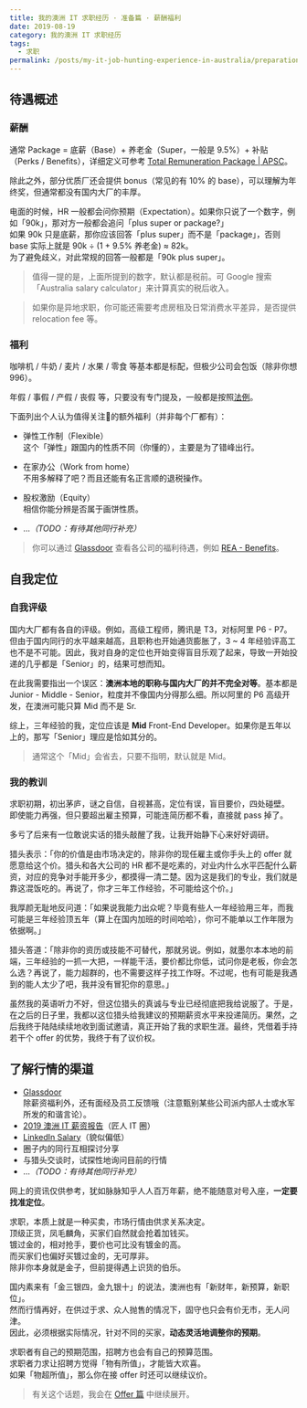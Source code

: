 ```yaml
---
title: 我的澳洲 IT 求职经历 · 准备篇 · 薪酬福利
date: 2019-08-19
category: 我的澳洲 IT 求职经历
tags:
  - 求职
permalink: /posts/my-it-job-hunting-experience-in-australia/preparation/remuneration-package
---
```


## 待遇概述

### 薪酬

通常 Package = 底薪（Base）+ 养老金（Super，一般是 9.5%）+ 补贴（Perks / Benefits），详细定义可参考 [Total Remuneration Package | APSC](https://www.apsc.gov.au/total-remuneration-package)。

除此之外，部分优质厂还会提供 bonus（常见的有 10% 的 base），可以理解为年终奖，但通常都没有国内大厂的丰厚。

电面的时候，HR 一般都会问你预期（Expectation）。如果你只说了一个数字，例如「90k」，那对方一般都会追问「plus super or package?」  
如果 90k 只是底薪，那你应该回答「plus super」而不是「package」，否则 base 实际上就是 90k ÷ (1 + 9.5% 养老金) ≈ 82k。  
为了避免歧义，对此常规的回答一般都是「90k plus super」。

> 值得一提的是，上面所提到的数字，默认都是税前。可 Google 搜索「Australia salary calculator」来计算真实的税后收入。

> 如果你是异地求职，你可能还需要考虑房租及日常消费水平差异，是否提供 relocation fee 等。

### 福利

咖啡机 / 牛奶 / 麦片 / 水果 / 零食 等基本都是标配，但极少公司会包饭（除非你想 996）。

年假 / 事假 / 产假 / 丧假 等，只要没有专门提及，一般都是按照[法例](https://www.fairwork.gov.au/leave)。

下面列出个人认为值得关注的额外福利（并非每个厂都有）：

* 弹性工作制（Flexible）  
  这个「弹性」跟国内的性质不同（你懂的），主要是为了错峰出行。

* 在家办公（Work from home）  
  不用多解释了吧？而且还能有名正言顺的退税操作。

* 股权激励（Equity）  
  相信你能分辨是否属于画饼性质。

* ...*（TODO：有待其他同行补充）*

> 你可以通过 [Glassdoor](https://www.glassdoor.com.au) 查看各公司的福利待遇，例如 [REA - Benefits](https://www.glassdoor.com.au/Benefits/REA-Group-Australia-Benefits-EI_IE324527.0,9_IL.10,19_IN16.htm)。

## 自我定位

### 自我评级

国内大厂都有各自的评级。例如，高级工程师，腾讯是 T3，对标阿里 P6 - P7。但由于国内同行的水平越来越高，且职称也开始通货膨胀了，3 ~ 4 年经验评高工也不是不可能。因此，我对自身的定位也开始变得盲目乐观了起来，导致一开始投递的几乎都是「Senior」的，结果可想而知。

在此我需要指出一个误区：**澳洲本地的职称与国内大厂的并不完全对等**。基本都是 Junior - Middle - Senior，粒度并不像国内分得那么细。所以阿里的 P6 高级开发，在澳洲可能只算 Mid 而不是 Sr.

综上，三年经验的我，定位应该是 **Mid** Front-End Developer。如果你是五年以上的，那写「Senior」理应是恰如其分的。

> 通常这个「Mid」会省去，只要不指明，默认就是 Mid。

### 我的教训

求职初期，初出茅庐，谜之自信，自视甚高，定位有误，盲目要价，四处碰壁。  
即使能力再强，但只要超出雇主预算，可能连简历都不看，直接就 pass 掉了。

多亏了后来有一位敢说实话的猎头敲醒了我，让我开始静下心来好好调研。

猎头表示：「你的价值是由市场决定的，除非你的现任雇主或你手头上的 offer 就愿意给这个价。猎头和各大公司的 HR 都不是吃素的，对业内什么水平匹配什么薪资，对应的竞争对手能开多少，都摸得一清二楚。因为这是我们的专业，我们就是靠这混饭吃的。再说了，你才三年工作经验，不可能给这个价。」

我厚颜无耻地反问道：「如果说我能力出众呢？毕竟有些人一年经验用三年，而我可能是三年经验顶五年（算上在国内加班的时间哈哈），你可不能单以工作年限为依据啊。」

猎头答道：「除非你的资历或技能不可替代，那就另说。例如，就墨尔本本地的前端，三年经验的一抓一大把，一样能干活，要价都比你低，试问你是老板，你会怎么选？再说了，能力超群的，也不需要这样子找工作呀。不过呢，也有可能是我遇到的能人太少了吧，我并没有冒犯你的意思。」

虽然我的英语听力不好，但这位猎头的真诚与专业已经彻底把我给说服了。于是，在之后的日子里，我都以这位猎头给我建议的预期薪资水平来投递简历。果然，之后我终于陆陆续续地收到面试邀请，真正开始了我的求职生涯。最终，凭借着手持若干个 offer 的优势，我终于有了议价权。

## 了解行情的渠道

* [Glassdoor](https://www.glassdoor.com.au)  
  除薪资福利外，还有面经及员工反馈哦（注意甄别某些公司派内部人士或水军所发的和谐言论）。
* [2019 澳洲 IT 薪资报告](https://zhuanlan.zhihu.com/p/64528136)（匠人 IT 圈）
* [LinkedIn Salary](https://www.linkedin.com/salary)（貌似偏低）
* 圈子内的同行互相探讨分享
* 与猎头交谈时，试探性地询问目前的行情
* ...*（TODO：有待其他同行补充）*

网上的资讯仅供参考，犹如脉脉知乎人人百万年薪，绝不能随意对号入座，**一定要找准定位**。

求职，本质上就是一种买卖，市场行情由供求关系决定。  
顶级正货，凤毛麟角，买家们自然就会抢着加钱买。  
镀过金的，相对抢手，要价也可比没有镀金的高。  
而买家们也偏好买镀过金的，无可厚非。  
除非你本身就是金子，但前提得遇上识货的伯乐。

国内素来有「金三银四，金九银十」的说法，澳洲也有「新财年，新预算，新职位」。  
然而行情再好，在供过于求、众人抛售的情况下，固守也只会有价无市，无人问津。  
因此，必须根据实际情况，针对不同的买家，**动态灵活地调整你的预期**。

求职者有自己的预期范围，招聘方也会有自己的预算范围。  
求职者力求让招聘方觉得「物有所值」，才能皆大欢喜。  
如果「物超所值」，那么你在接 offer 时还可以继续议价。  

> 有关这个话题，我会在 [Offer 篇](../4-offer/index.md) 中继续展开。
